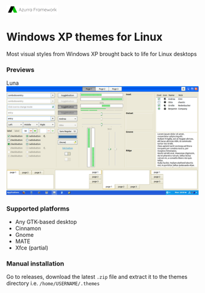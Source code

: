 [![built-with-azurra-framework](https://github.com/B00merang-Project/B00merang-Project.github.io/blob/master/resources/badges/azurra/badge_smaller.png)](https://github.com/B00merang-Project/Azurra_framework)

# Windows XP themes for Linux
Most visual styles from Windows XP brought back to life for Linux desktops

### Previews

Luna
![luna](https://github.com/B00merang-Project/gallery/raw/master/Windows%20XP%20Luna%20(2).png)


### Supported platforms
- Any GTK-based desktop
- Cinnamon
- Gnome
- MATE
- Xfce (partial)

### Manual installation
Go to releases, download the latest `.zip` file and extract it to the themes directory i.e. `/home/USERNAME/.themes`
